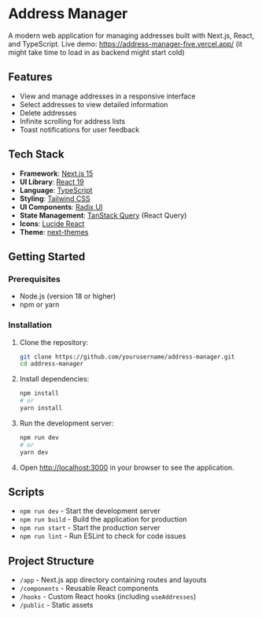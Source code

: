 # Address Manager

A modern web application for managing addresses built with Next.js, React, and TypeScript.
Live demo: https://address-manager-five.vercel.app/ (it might take time to load in as backend might start cold)

## Features

- View and manage addresses in a responsive interface
- Select addresses to view detailed information
- Delete addresses
- Infinite scrolling for address lists
- Toast notifications for user feedback

## Tech Stack

- **Framework**: [Next.js 15](https://nextjs.org/)
- **UI Library**: [React 19](https://react.dev/)
- **Language**: [TypeScript](https://www.typescriptlang.org/)
- **Styling**: [Tailwind CSS](https://tailwindcss.com/)
- **UI Components**: [Radix UI](https://www.radix-ui.com/)
- **State Management**: [TanStack Query](https://tanstack.com/query/latest) (React Query)
- **Icons**: [Lucide React](https://lucide.dev/)
- **Theme**: [next-themes](https://github.com/pacocoursey/next-themes)

## Getting Started

### Prerequisites

- Node.js (version 18 or higher)
- npm or yarn

### Installation

1. Clone the repository:
   ```bash
   git clone https://github.com/yourusername/address-manager.git
   cd address-manager
   ```

2. Install dependencies:
   ```bash
   npm install
   # or
   yarn install
   ```

3. Run the development server:
   ```bash
   npm run dev
   # or
   yarn dev
   ```

4. Open [http://localhost:3000](http://localhost:3000) in your browser to see the application.

## Scripts

- `npm run dev` - Start the development server
- `npm run build` - Build the application for production
- `npm run start` - Start the production server
- `npm run lint` - Run ESLint to check for code issues

## Project Structure

- `/app` - Next.js app directory containing routes and layouts
- `/components` - Reusable React components
- `/hooks` - Custom React hooks (including `useAddresses`)
- `/public` - Static assets
